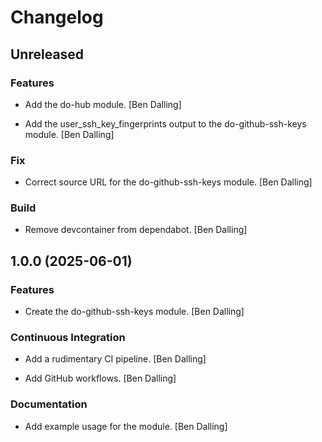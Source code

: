 # Changelog


## Unreleased

### Features

* Add the do-hub module. [Ben Dalling]

* Add the user_ssh_key_fingerprints output to the do-github-ssh-keys module. [Ben Dalling]

### Fix

* Correct source URL for the do-github-ssh-keys module. [Ben Dalling]

### Build

* Remove devcontainer from dependabot. [Ben Dalling]


## 1.0.0 (2025-06-01)

### Features

* Create the do-github-ssh-keys module. [Ben Dalling]

### Continuous Integration

* Add a rudimentary CI pipeline. [Ben Dalling]

* Add GitHub workflows. [Ben Dalling]

### Documentation

* Add example usage for the module. [Ben Dalling]


